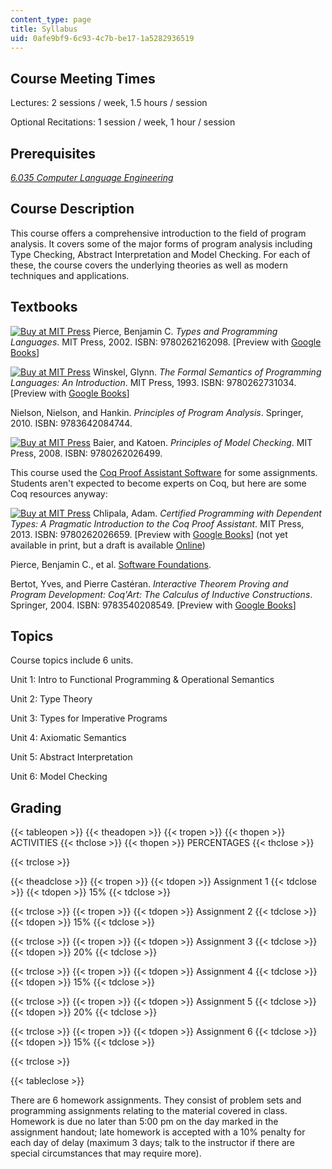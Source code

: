 ```yaml
---
content_type: page
title: Syllabus
uid: 0afe9bf9-6c93-4c7b-be17-1a5282936519
---
```


Course Meeting Times
--------------------

Lectures: 2 sessions / week, 1.5 hours / session

Optional Recitations: 1 session / week, 1 hour / session

Prerequisites
-------------

[_6.035 Computer Language Engineering_](/courses/6-035-computer-language-engineering-spring-2010)

Course Description
------------------

This course offers a comprehensive introduction to the field of program analysis. It covers some of the major forms of program analysis including Type Checking, Abstract Interpretation and Model Checking. For each of these, the course covers the underlying theories as well as modern techniques and applications.

Textbooks
---------

[![Buy at MIT Press](/images/mp_logo.gif)](https://mitpress.mit.edu/9780262162098) Pierce, Benjamin C. _Types and Programming Languages_. MIT Press, 2002. ISBN: 9780262162098. \[Preview with [Google Books](http://books.google.com/books?id=ti6zoAC9Ph8C&pg=PAfrontcover)\]

[![Buy at MIT Press](/images/mp_logo.gif)](https://mitpress.mit.edu/9780262731034) Winskel, Glynn. _The Formal Semantics of Programming Languages: An Introduction_. MIT Press, 1993. ISBN: 9780262731034. \[Preview with [Google Books](http://books.google.com/books?id=JzUNn6uUxm0C&pg=PAfrontcover)\]

Nielson, Nielson, and Hankin. _Principles of Program Analysis_. Springer, 2010. ISBN: 9783642084744.

[![Buy at MIT Press](/images/mp_logo.gif)](https://mitpress.mit.edu/9780262026499) Baier, and Katoen. _Principles of Model Checking_. MIT Press, 2008. ISBN: 9780262026499.

This course used the [Coq Proof Assistant Software](https://coq.inria.fr/) for some assignments. Students aren't expected to become experts on Coq, but here are some Coq resources anyway:

[![Buy at MIT Press](/images/mp_logo.gif)](https://mitpress.mit.edu/9780262026659) Chlipala, Adam. _Certified Programming with Dependent Types: A Pragmatic Introduction to the Coq Proof Assistant_. MIT Press, 2013. ISBN: 9780262026659. \[Preview with [Google Books](http://books.google.com/books?id=8msTAgAAQBAJ&pg=PAfrontcover)\] (not yet available in print, but a draft is available [Online](http://adam.chlipala.net/cpdt/))

Pierce, Benjamin C., et al. [Software Foundations](http://www.cis.upenn.edu/~bcpierce/sf/current/index.html).

Bertot, Yves, and Pierre Castéran. _Interactive Theorem Proving and Program Development: Coq'Art: The Calculus of Inductive Constructions_. Springer, 2004. ISBN: 9783540208549. \[Preview with [Google Books](http://books.google.com/books?id=m5w5PRj5Nj4C&pg=PAfrontcover)\]

Topics
------

Course topics include 6 units.

Unit 1: Intro to Functional Programming & Operational Semantics

Unit 2: Type Theory

Unit 3: Types for Imperative Programs

Unit 4: Axiomatic Semantics

Unit 5: Abstract Interpretation

Unit 6: Model Checking

Grading
-------

{{< tableopen >}}
{{< theadopen >}}
{{< tropen >}}
{{< thopen >}}
ACTIVITIES
{{< thclose >}}
{{< thopen >}}
PERCENTAGES
{{< thclose >}}

{{< trclose >}}

{{< theadclose >}}
{{< tropen >}}
{{< tdopen >}}
Assignment 1
{{< tdclose >}}
{{< tdopen >}}
15%
{{< tdclose >}}

{{< trclose >}}
{{< tropen >}}
{{< tdopen >}}
Assignment 2
{{< tdclose >}}
{{< tdopen >}}
15%
{{< tdclose >}}

{{< trclose >}}
{{< tropen >}}
{{< tdopen >}}
Assignment 3
{{< tdclose >}}
{{< tdopen >}}
20%
{{< tdclose >}}

{{< trclose >}}
{{< tropen >}}
{{< tdopen >}}
Assignment 4
{{< tdclose >}}
{{< tdopen >}}
15%
{{< tdclose >}}

{{< trclose >}}
{{< tropen >}}
{{< tdopen >}}
Assignment 5
{{< tdclose >}}
{{< tdopen >}}
20%
{{< tdclose >}}

{{< trclose >}}
{{< tropen >}}
{{< tdopen >}}
Assignment 6
{{< tdclose >}}
{{< tdopen >}}
15%
{{< tdclose >}}

{{< trclose >}}

{{< tableclose >}}

There are 6 homework assignments. They consist of problem sets and programming assignments relating to the material covered in class. Homework is due no later than 5:00 pm on the day marked in the assignment handout; late homework is accepted with a 10% penalty for each day of delay (maximum 3 days; talk to the instructor if there are special circumstances that may require more).